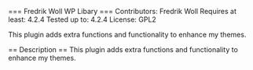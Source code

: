 === Fredrik Woll WP Libary ===
Contributors: Fredrik Woll
Requires at least: 4.2.4
Tested up to: 4.2.4
License: GPL2

This plugin adds extra functions and functionality to enhance my themes.

== Description ==
This plugin adds extra functions and functionality to enhance my themes.
